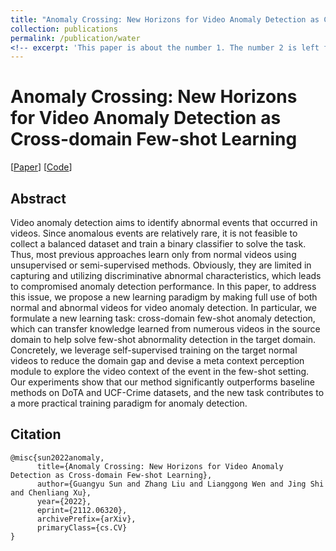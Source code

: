 ```yaml
---
title: "Anomaly Crossing: New Horizons for Video Anomaly Detection as Cross-domain Few-shot Learning"
collection: publications
permalink: /publication/water
<!-- excerpt: 'This paper is about the number 1. The number 2 is left for future work.' -->
---
```

# Anomaly Crossing: New Horizons for Video Anomaly Detection as Cross-domain Few-shot Learning


[[Paper](https://arxiv.org/abs/2112.06320)]
[[Code](https://github.com/imguangyu/AnomalyCrossing)]


## Abstract
Video anomaly detection aims to identify abnormal events that occurred in videos. Since anomalous events are relatively rare, it is not feasible to collect a balanced dataset and train a binary classifier to solve the task. Thus, most previous approaches learn only from normal videos using unsupervised or semi-supervised methods. Obviously, they are limited in capturing and utilizing discriminative abnormal characteristics, which leads to compromised anomaly detection performance. In this paper, to address this issue, we propose a new learning paradigm by making full use of both normal and abnormal videos for video anomaly detection. In particular, we formulate a new learning task: cross-domain few-shot anomaly detection, which can transfer knowledge learned from numerous videos in the source domain to help solve few-shot abnormality detection in the target domain. Concretely, we leverage self-supervised training on the target normal videos to reduce the domain gap and devise a meta context perception module to explore the video context of the event in the few-shot setting. Our experiments show that our method significantly outperforms baseline methods on DoTA and UCF-Crime datasets, and the new task contributes to a more practical training paradigm for anomaly detection.

## Citation
```
@misc{sun2022anomaly,
      title={Anomaly Crossing: New Horizons for Video Anomaly Detection as Cross-domain Few-shot Learning}, 
      author={Guangyu Sun and Zhang Liu and Lianggong Wen and Jing Shi and Chenliang Xu},
      year={2022},
      eprint={2112.06320},
      archivePrefix={arXiv},
      primaryClass={cs.CV}
}
  ```